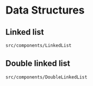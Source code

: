 # Data Structures

## Linked list
```
src/components/LinkedList
```

## Double linked list
```
src/components/DoubleLinkedList
```
